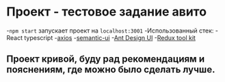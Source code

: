 # Проект - тестовое задание авито
-`npm start` запускает проект на `localhost:3001`
-Использованный стек:
  -React typescript
  -[axios](https://axios-http.com/docs/intro)
  -[semantic-ui](https://react.semantic-ui.com/)
  -[Ant Design UI](https://ant.design/)
  -[Redux tool kit](https://redux-toolkit.js.org)
## Проект кривой, буду рад рекомендациям и пояснениям, где можно было сделать лучше.
